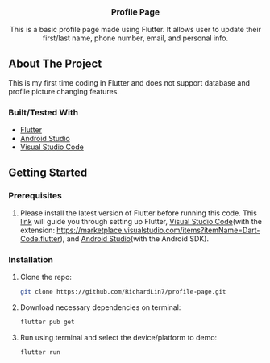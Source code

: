 <p align="center">
  <h3 align="center">Profile Page</h3>

  <p align="center">
    This is a basic profile page made using Flutter. It allows user to update their first/last name, phone number, email, and personal info.
  </p>
</p>

## About The Project

This is my first time coding in Flutter and does not support database and profile picture changing features.

### Built/Tested With
* [Flutter](https://www.flutter.dev)
* [Android Studio](https://developer.android.com/studio)
* [Visual Studio Code](https://code.visualstudio.com)

## Getting Started

### Prerequisites

1. Please install the latest version of Flutter before running this code. This [link](https://docs.flutter.dev/get-started/install) will guide you through setting up Flutter, [Visual Studio Code](https://code.visualstudio.com)(with the extension: https://marketplace.visualstudio.com/items?itemName=Dart-Code.flutter), and [Android Studio](https://developer.android.com/studio)(with the Android SDK).

### Installation

1. Clone the repo:
   ```sh
   git clone https://github.com/RichardLin7/profile-page.git
   ```
2. Download necessary dependencies on terminal:
   ```sh
   flutter pub get
   ```
3. Run using terminal and select the device/platform to demo:
   ```sh
   flutter run
   ```
